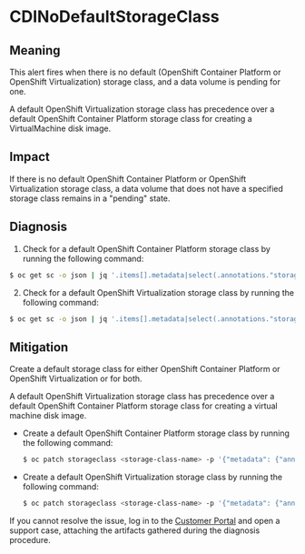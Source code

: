 # CDINoDefaultStorageClass

## Meaning

This alert fires when there is no default (OpenShift Container Platform or
OpenShift Virtualization) storage
class, and a data volume is pending for one.

A default OpenShift Virtualization storage class has precedence over a default
OpenShift Container Platform
storage class for creating a VirtualMachine disk image.

## Impact

If there is no default OpenShift Container Platform or OpenShift Virtualization
storage class, a data volume that
does not have a specified storage class remains in a "pending" state.

## Diagnosis

1. Check for a default OpenShift Container Platform storage class by running
the following
command:

  ```bash
  $ oc get sc -o json | jq '.items[].metadata|select(.annotations."storageclass.kubernetes.io/is-default-class"=="true")|.name'
  ```

2. Check for a default OpenShift Virtualization storage class by running the
following command:

  ```bash
  $ oc get sc -o json | jq '.items[].metadata|select(.annotations."storageclass.kubevirt.io/is-default-virt-class"=="true")|.name'
  ```

## Mitigation

Create a default storage class for either OpenShift Container Platform or
OpenShift Virtualization or for both.

A default OpenShift Virtualization storage class has precedence over a default
OpenShift Container Platform
storage class for creating a virtual machine disk image.

* Create a default OpenShift Container Platform storage class by running the
following command:

  ```bash
  $ oc patch storageclass <storage-class-name> -p '{"metadata": {"annotations":{"storageclass.kubernetes.io/is-default-class":"true"}}}'
  ```

* Create a default OpenShift Virtualization storage class by running the
following command:

  ```bash
  $ oc patch storageclass <storage-class-name> -p '{"metadata": {"annotations":{"storageclass.kubevirt.io/is-default-virt-class":"true"}}}'
  ```

If you cannot resolve the issue, log in to the
[Customer Portal](https://access.redhat.com) and open a support case,
attaching the artifacts gathered during the diagnosis procedure.